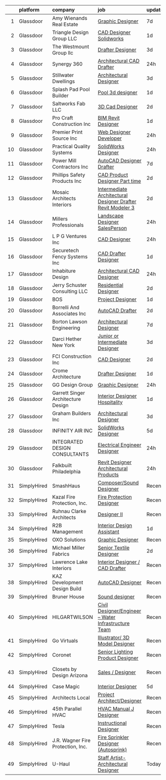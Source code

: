

|    | platform    | company                              | job                                                                                                                                                                                                                                                                                                                                                                                                                                                                                                                                                                                                                                                                                                                                                                                                                                                                                                                                                     | update_time   | location                |
|---:|:------------|:-------------------------------------|:--------------------------------------------------------------------------------------------------------------------------------------------------------------------------------------------------------------------------------------------------------------------------------------------------------------------------------------------------------------------------------------------------------------------------------------------------------------------------------------------------------------------------------------------------------------------------------------------------------------------------------------------------------------------------------------------------------------------------------------------------------------------------------------------------------------------------------------------------------------------------------------------------------------------------------------------------------|:--------------|:------------------------|
|  1 | Glassdoor   | Amy Wienands Real Estate             | [Graphic Designer](https://www.glassdoor.com/partner/jobListing.htm?pos=103&ao=1110586&s=58&guid=00000181044ee9b8ad3cb3bb5e69a2f5&src=GD_JOB_AD&t=SR&vt=w&ea=1&cs=1_7ae539df&cb=1653634690096&jobListingId=1007877313239&cpc=F230FC638D2E1F73&jrtk=3-0-1g424tqjtq6r7801-1g424tqkbpkjh800-4e173e8ee2f93ca5--6NYlbfkN0AY4guaBc_odNxnJHTncvfwFu86WvDwtbc_K-gSZc1x5Ih_q3JUlcq5IdCIADuBt2W0sRZFA7oNyZ6NLdavbK6g6U4nXK65H04dSSXSp5p2-6k3Qz2jVZO6KfCQh8_AzN9UucH5iexJ7PjsZVUgk4t0hLcpOSnUv72Fi3ziMv5k20AjA0JGu5MF7AOovkfqb-Mat8KK9IoT97APE1oKMeZ12gBysQ6iq0yZxculCqmtSYFVOMgCEoaeaKmAYN7ZmWp8FXKT8T3uxYC0bqZJ6S5Rux_Stj41fghfgxuchgtW7F29SMjLSpYDnJYf5DCF-NS17lAhSLQKIpRCwWyNKHW1GVznK0aXuna9ASrbREkBK5AdsFwHq-Hhw_BbTp69j-xwIXXzkqV05vHKRZEZnpPzCnbRCEhoy_WUsEq-YqNVoqyMwCaLWZXwSEIIvyeHCZkR-z_DiyiHJr2K6Tuxk2sAjRWbeujEJfI75RlgSWDoajD6LQ4mBstWfvlY7zl7ZzQ%3D)                                                                                               | 7d            | Waterloo, IA            |
|  2 | Glassdoor   | Triangle Design Group LLC            | [CAD Designer   Solidworks](https://www.glassdoor.com/partner/jobListing.htm?pos=124&ao=1110586&s=58&guid=00000181044ee9b8ad3cb3bb5e69a2f5&src=GD_JOB_AD&t=SR&vt=w&ea=1&cs=1_bdd0b65a&cb=1653634690101&jobListingId=1007892717811&cpc=400F6699ECADBFC6&jrtk=3-0-1g424tqjtq6r7801-1g424tqkbpkjh800-7c40693b98cfabbd--6NYlbfkN0DAwgduWqBP7ymGN-lTADpinz2i-23XbRAyg5ywqS-MDcNn1umJtVcPx_UKVp6kyu4aQzKuMkE0Wt08H8-s1hcpmraIIGzSFc1Rur9_F64DUaxvOtZfnv-LssR9RI_lxqGOZ9BVC5rGBoAePk7V42suH-Jh8lEwipQPtTPWgyQXV60kbTQRHcLUs86Zx7zaFjFOyXzaLM1LshGXdxFIHD9_vFPZQVugvuKbOZbpT3GBA_MPhth6PdiRwtVeUF7le2Mpp-reYwb2I4EOd2pcT2lfOv7fnyM8vy8PisWwUPrK6aY0QFy9i1iVXPnP_J2f7MlNV8eRBd9R27MHMOC0bBWJEhhjIiIfgXAvrRrwxz7Uiqx5nJsP1uV30DyTVMnm8NG3xc52Qj3_vlulYphvPnSUOaiaV0WRQrACZhgJtkFK3q1ra2Oa0AGeGspZABSJQdl3Cktdcpvp8CZh9AD_ABXVHbJOjnCRzRirXVXRFuhTDod3e3MNT0egovIFm8MP62Af6Jr_eu42lA%3D%3D)                                                                        | 1d            | Biddeford, ME           |
|  3 | Glassdoor   | The Westmount Group  llc             | [Drafter Designer](https://www.glassdoor.com/partner/jobListing.htm?pos=111&ao=1110586&s=58&guid=00000181044ee9b8ad3cb3bb5e69a2f5&src=GD_JOB_AD&t=SR&vt=w&ea=1&cs=1_e9f7418f&cb=1653634690099&jobListingId=1007886048995&cpc=693DC2A5C2508A76&jrtk=3-0-1g424tqjtq6r7801-1g424tqkbpkjh800-e618d0c393277281--6NYlbfkN0Bzkuy17zoNwKMVjyusHhR7JNYo3SmelKzW8jp1Pa4TkxStCUINJHKEawz49L3H9O14z9GIr34RTeDAAq_9P56EMoioPTPKIULXJ_4rP4IbfK5FXKiLxEGTzlcQAldJu5I_XXWRY3IezFlSVvkhbhiW1x0XDgVECpGdaEVWBxuHQ6h9f6wrMzlxOW7SNz-W60YcooZBPsp4F0sVpJMhe-HgqPvZ1m_Iml8decWXZJ7bo56Q-dugugUylkK4z8Mu8iagr6jhk4QLBamLSk6h6APikVseq0h5-7-VuoQevxuKAchSIGxfeHH7ZMkr4DSwFXCrnFh1s_iMx3RNx9Wy5pJXPL4A993vociRXnZ6EDDRwabthQnx0hkidvXkXQmB1wFnol7Kv5mlMTW0XmZ9jQIsZ_csHDYxwrfGCqunmssx3e0cjreZs7A9Qrqah1f9qi_Q8mD9zCN7tkZBE7UEbuWidiXguVzdEvIVoh1UjH7nNzcjeAZCJH6pd1bT9iMoWSxbRk7XFlZFMA%3D%3D)                                                                                 | 3d            | West Haven, CT          |
|  4 | Glassdoor   | Synergy 360                          | [Architectural CAD Drafter](https://www.glassdoor.com/partner/jobListing.htm?pos=128&ao=1110586&s=58&guid=00000181044ee9b8ad3cb3bb5e69a2f5&src=GD_JOB_AD&t=SR&vt=w&ea=1&cs=1_29ff82e8&cb=1653634690102&jobListingId=1007895222653&cpc=022796DF6CE1C9E6&jrtk=3-0-1g424tqjtq6r7801-1g424tqkbpkjh800-b7e028d21d86e714--6NYlbfkN0AY4guaBc_odNxnJHTncvfwFu86WvDwtbc_K-gSZc1x5Ih_q3JUlcq5GXHaj3DGIZ4bDnVT2nT5K25pM7t6wOW1mgmQe2OYl3wvvq5sQELxuXDlkPuh0v97B_4ZVOTzml2OaKaEoMil4icHr0LFw3rbyiZ9GJUQKU6bvXct459KoEA9CTO16azMaBDDjjXy547bVRcA0KKBrAhqH5QE6s72oZBPrP4DmClUxjtfnF7w-lKgjZD-d_kTe5NZu1vqMK3jUw_EhpR7OivE_3V9pa4VxZyPFOVqnqej0l0SlZSv8xOorZ5hjEfQMSnqVS8U3p-uTFv3e1pBL2aqDGirlw8TjfxLCna8lLycWcEkpYQyQ2uyjLMYPiYLJ0B_W67I3kMd6iW-C7Eb_DrwnThP7304Cn3V-v2yJ75N2E2hiymqAGOH-Os5nUNWnHzD5X7JD3jiK2KLJ9la8aJ_PfSHX3vRvnxtBY6JRNba5BsfcLUg7VFB7WOPjGCFR3Nfa4vWpOlk-_lRmU_lqg%3D%3D)                                                                        | 24h           | Remote                  |
|  5 | Glassdoor   | Stillwater Dwellings                 | [Architectural Designer](https://www.glassdoor.com/partner/jobListing.htm?pos=101&ao=1110586&s=58&guid=00000181044ee9b8ad3cb3bb5e69a2f5&src=GD_JOB_AD&t=SR&vt=w&ea=1&cs=1_78ba598e&cb=1653634690096&jobListingId=1007886567667&cpc=CDA0E8CE46237EA1&jrtk=3-0-1g424tqjtq6r7801-1g424tqkbpkjh800-fd2b91db999615c9--6NYlbfkN0CHpSnjIPxMtekS58WZl5Olhjo2iWL5RjE_Boe0ccr3Fp74b-beha0UnOuCiWn2zvHewtDobFej-vhtpNRJ4q6GMxN048VrEtqW32jAqbGUFZ9n96475svq0ktyc4Oz_NQVeEJEmOSC8rUwlGz6RuMo9XoesPs-7f5gahrOoTlpmRybfc5UKsWTO4ZCUwqVgDKfSqZc1XyzXxlNnBFViWnvi7dnOt3gMa-t47TFDlzp-lYAKvqZwwibfBAfF6VCltbqeb-gV1-gyMtxE-XyRSxnkKmrG0kvDvpPAWTyPC_qwyQoOrFfQvmefEZdol_iCledhcfW_qa9ENQdAvyefBgdgbmju5soxGMBYKC07NUtHqIHpOedZg8OZ2GVOa4FsMKnT4q2TlTkUlgTaxrw2qCMZo1mtfySVNDSjN7qH7Bh1g0ee-PHKfGJqKXDt3nsyY25n5l2fWL07EdQ83tuJdt-HTBQImHgOoL9Uw4tQhiLCw_jUg57pTAHSE7Yz-5RVUQ9h3urbloBiQ%3D%3D)                                                                           | 3d            | Seattle, WA             |
|  6 | Glassdoor   | Splash Pad Pool Builder              | [Pool 3d designer](https://www.glassdoor.com/partner/jobListing.htm?pos=115&ao=1110586&s=58&guid=00000181044ee9b8ad3cb3bb5e69a2f5&src=GD_JOB_AD&t=SR&vt=w&ea=1&cs=1_2309beb8&cb=1653634690099&jobListingId=1007892726350&cpc=8D2B7435C06A1689&jrtk=3-0-1g424tqjtq6r7801-1g424tqkbpkjh800-05fd4f105cb79417--6NYlbfkN0BtIHER_gWwIqVulwtCOCmFCxaayHkpYg7BVqMHPwbudH9rAbRPayDntWOF12eNWibzgBDVbHpktVyx7VLjPoykwQXuN8lMJHvkp23biRSEYpGLt5as_Lqa8SKZEZgvp8o9WOazP_1xZBCicZk2sWkMFjLX4861dfAy_Gjhv0UiMwwJ9e2Z2N835XG9Bnbcgm9FWU1RI8DlwONgmYGGIDKY3mjfjmBD5fo759XT1KPrBko3VXRHFGsoH1_lQbAc5-U4B1pRb6azXR0g8ktHTISpkwO4iQRWCflRCfR7URH30I9by9XCLD6cAMlUcoI4qSiJ3qNik5fsEm9LA15mVi4REDJISb49BB9DOy5Mku7ciTf_v4ADsCtpBlJwl1XLAwZbFlBuag78ZyfvTYb8R3ty-gD-9Vxrnruutqsf3HSGaYKwQfJSjPxsp_0wDmgy3vDj43xImptA1P8--bwbniTy7IqGpMyXKjJ6_93V5D5lUfxkBM-DWfJVPqfAeedZP1-TYV53CyXuVg%3D%3D)                                                                                 | 1d            | Royse City, TX          |
|  7 | Glassdoor   | Saltworks Fab LLC                    | [3D Cad Designer](https://www.glassdoor.com/partner/jobListing.htm?pos=110&ao=1110586&s=58&guid=00000181044ee9b8ad3cb3bb5e69a2f5&src=GD_JOB_AD&t=SR&vt=w&ea=1&cs=1_3c28d3d3&cb=1653634690098&jobListingId=1007889604492&cpc=947D5A0E7E918485&jrtk=3-0-1g424tqjtq6r7801-1g424tqkbpkjh800-d975660e9102c13d--6NYlbfkN0CtwOkgDuej6vPfWODMxjOIyNEohQmdYMppGq8y8dOpBpEoaLmNDntLWOdq30CnyoVhk0SLT40AGM1lC2caCPOo57l9QX0OvR6HU6GQTXjNvBwxohRSf0pZaYp7Ye7daQOvQw0S0pkGul9TIIpTHEvZllgwzs4zojQNwtEp2E3IAmWzKEtXxFCRxgr3hEdObIjc6SP3EXpJmMoEzSInVc4pHzV1JCbDi7cXYGjjeraknt8i5a-zJ7TnWz-sc968b1ntX15srxRxwoqHlpi_nOCrWoeSH_JaXSrDM7JY4sGl54SE_ZqWBHAUF8U53GzRqJzBfsB3vOQWhfUA9WrRD4h3KurEv0eIKE4ccByHhK7Ddl6O7NFjUuLLt3jGu6GpiEuK8nqj6-iIh0IhGjoiuB0UNpKDy3v_XwcKC-0hlyTRhNQTWPYJ8566A5Xk4yi7S5iN14Dv4RKcepQ7QW6HgBWhq9CiNAcY-ToNmoOn0aWgIFaicte1X_AYdZEhOy79Nea4PTfQE3vO4A%3D%3D)                                                                                  | 2d            | Myakka City, FL         |
|  8 | Glassdoor   | Pro Craft Construction  Inc          | [BIM  Revit Designer](https://www.glassdoor.com/partner/jobListing.htm?pos=104&ao=1110586&s=58&guid=00000181044ee9b8ad3cb3bb5e69a2f5&src=GD_JOB_AD&t=SR&vt=w&ea=1&cs=1_f2f7ed91&cb=1653634690097&jobListingId=1007892532056&cpc=AC1A4CE833959D96&jrtk=3-0-1g424tqjtq6r7801-1g424tqkbpkjh800-ba403d4eb23e0a14--6NYlbfkN0BuH-qGKQ6sW45td2cUvyg-nGqyNPv0Bwv4P0iQMr4rcvL1Hkx4ZrBlpBK2IU4IijCEMtD86SReIXBQSUR1Pdl5pqIBHd-zH1Tlu6HylRxMQFXyES8ZeFdfBJhPRM2Adf_qCnQc1-DlPq11DllgWMFZW4LdJsLQoJ7EcaymVNiiOWRSQlF8c6lFpoP8a9p5fo7bMnttmSsSwLpbivWoxNGUy2FwH7jJIERifL5koJOx-I_QAW2JuC_BA6vIgSZuf4TZvfCyc2SGqAfYS1dQMo5cnmZUo3kUcvOtBLpzLUA_83nMmmfqd_1HjNk1J3a8uihlP3dGzInDykl-T-9H7AtPA3owvNBghBxIb2NkE6YOBujFYIGwA6i-J2KphWevHxleW63JqMy6Z96N8f_OgXFY7dmqCL2KglUndS-KkOhm5qo8s1PL7wYQ2cXezBAD_r4q8Bla9P7i9-REyZ2O-VCOYbxgczQliY3Cpv2xeeVHklQasKfjFlzEtCNUr3n71uG3PgEZDpbohvh9VKl2GXgk)                                                                          | 1d            | Redlands, CA            |
|  9 | Glassdoor   | Premier Print Source  Inc            | [Web Designer Developer](https://www.glassdoor.com/partner/jobListing.htm?pos=122&ao=1110586&s=58&guid=00000181044ee9b8ad3cb3bb5e69a2f5&src=GD_JOB_AD&t=SR&vt=w&ea=1&cs=1_f056d922&cb=1653634690101&jobListingId=1007895415403&cpc=80B915E8E3483F7A&jrtk=3-0-1g424tqjtq6r7801-1g424tqkbpkjh800-3dc078c8e30d1a83--6NYlbfkN0DLxniXb9xd09bch3T7EymxCrgj1jiT2kSu__xrmi42oGxzzzo97FWMuz5H_UM-cXmzqa7wjzf8VoUiGyVnzssMnWZt8FcDOHILr7ug3XV4mgzy7rChbodvAPHAbtc8rcQYulHO-nuFQcCe4LKMjHKvpC-jfGz29N8gJX7Rh9PK7UOqqlSuRWHglqT8KpBPF--vRbq_LzIUa-LXykLAQLg3LL0EwOTgg7mL1L8dz_zVbzFAX9-w89JyW_DNH3bwPQ_0QmmFj3W01XlkuZsVcGG8V-yODdTfnk62iqVO6nqfPwF-wfhOt8T-xjzd8XC8hdwF77DFQzi82mxROBHTOMgNGvUqt51X31roZCcK6JlPof9Ep5Ke5qT6cNXwC4_Qm4dXmeEWkKjwYAjA3nC2kuY4snyWFcwKId2YMNSlQLv-fFw7fAkdFzM5i-oJgJoplJRSfTyGR-8NF54B6eLENNQW_0mY4hUFFiJOr-M5fg0CnmmaBWWD3pP73OVwg8UgRgfFD8hOaUdFpg%3D%3D)                                                                           | 24h           | Garden Grove, CA        |
| 10 | Glassdoor   | Practical Quality Systems            | [SolidWorks Designer](https://www.glassdoor.com/partner/jobListing.htm?pos=106&ao=1110586&s=58&guid=00000181044ee9b8ad3cb3bb5e69a2f5&src=GD_JOB_AD&t=SR&vt=w&ea=1&cs=1_c3d59159&cb=1653634690097&jobListingId=1007896462764&cpc=42EA717FDBC2EED7&jrtk=3-0-1g424tqjtq6r7801-1g424tqkbpkjh800-17547a615dd4d5b4--6NYlbfkN0AuAjYKnBHsdkcMxrD7ZJITXxV72vImVt5xOyKRJQecNAe9lQrsZPplY6QH2zaEwqueRppeY4VXVzsTVs7OW1SHlivvOPMh9vllSU2MtZybHJrRpzzXDTafVqfap-zIYyg6JXepqXloNGxOfzKO_MszQ3cx1zc-7EcgQ4ZzrdlZvmiTVROut33A8cedNvBY_8eUZPTlnsF0fw2tL6d7y54bCZRD2x8lMreq6k8WFx_6BAnKHDLbumjDpekpr5WYcreMA62Hi4WrXu8gxBdhlT8Cq0Bn9QOGo24FA1GPibyNf-CrARiaX2Mm_dWlZpFeGY2dHUAlPj5ve00iLz-XmJj96zh5VMbiDNAa_FgGF8SFbn68v96nw1zqdFfrEYiyNZIUcEga-T8ZczltBvg5QDbbPPwfPkmUBAnXp2vSVSO87xfifJe-ETBVnWUM1XrMj1ZQKyLasUmT1xPyMgRUHzTUPwD1ydejrtZaqeV2JkHa5Y5BeayMBaEHSJUaV59yYzYVS-D6RzAq-Q%3D%3D)                                                                              | 24h           | Santa Paula, CA         |
| 11 | Glassdoor   | Power Mill Contractors  Inc          | [AutoCAD Designer Drafter](https://www.glassdoor.com/partner/jobListing.htm?pos=118&ao=1110586&s=58&guid=00000181044ee9b8ad3cb3bb5e69a2f5&src=GD_JOB_AD&t=SR&vt=w&ea=1&cs=1_b9a1bbb6&cb=1653634690100&jobListingId=1007876888122&cpc=85A3CA4014E96818&jrtk=3-0-1g424tqjtq6r7801-1g424tqkbpkjh800-2b8e295a57f1535d--6NYlbfkN0DsBOlmEAMqZtav1V1WKZO3RUElpafjggtWvxyDQ3xFSrTDzNu17f0DZ7Vvf32j0LE83y30Qv_qZf-BP5IO9TZlIXvqoZ-MLIIhWXEsdS10OkSlBVPAuqXX6JYuUhAtsbU4Cw_P0KoNV2z0J8wMZCtqAHvmQzCfZ_2R05IkT9wGS8k24evqKf2rbeUymnYnwNQllj1YEhhtlPzUL6uhniJNWN-co3pQLCHIx3kvmLwIUd927Tc4NkhWSdShMzcTFvliRQHagA_peX7P8EWtWdSLob0Hq1c65NIS7WhrVN4x1u8cgRc5VowgM7Vw5TR0awB4bXCkmTv8Uhx0hfaA1IPY7AlvhPzUYBqIOxMiqiaQ-Oj6rD04-DPJcfHsNhTADRqpOepHQU4kTCl5nHQk53zDCRXETrrgrc1U0EbGC5R54-lJxHLUgbxmiE2lO6KK5OgHvFN1CBWOJ_7i4YeleZCwz7MMgHvEFk1fMAg1uDWqT5HZjjkSAwXbFC3x4qLoSzhpJbScFzVwkg%3D%3D)                                                                         | 7d            | Oklahoma City, OK       |
| 12 | Glassdoor   | Phillips Safety Products Inc         | [CAD Product Designer Part time](https://www.glassdoor.com/partner/jobListing.htm?pos=130&ao=1110586&s=58&guid=00000181044ee9b8ad3cb3bb5e69a2f5&src=GD_JOB_AD&t=SR&vt=w&ea=1&cs=1_c4f8ee2c&cb=1653634690102&jobListingId=1007889123854&cpc=23A796B44307ADD7&jrtk=3-0-1g424tqjtq6r7801-1g424tqkbpkjh800-d0567d98ba923f25--6NYlbfkN0Bjc7AtWu--O6_lRugQEn3VQpkviI_V4ElX7uSkfsi8NVk2e5pZjJHSKRh2L16bYZiB_NccyddhfnrnKER0oixDlTVrqt5SlN-Bf0fF4IX0N3NcOLwTrn2OgiyXYd8UHqbNKBEKOrmDgO9ihAnqdkbFIE7Gwy0vDXPJ2GKFO8ppEioLiuisSi9FCcw4nXAJfEMzV7nt3ubtaqX8NufDqL8xt3QzIaEl3zPsEjwmxfHhSR_2vFHvWmh8iKvZn95Kn1oRtdp1C5ojJxrY3Nn4uleJ26RhzQtTBG6VudSAXgrodp7Q12gMso4m1EfD2GQDT65T0BU4WroPw6EOQix2a0V73QUW69g419BQSVjiXPLDBtBL1PehuXtdGSKR8LBhRty7lCMBwcji0KFF13T0YZifYO15_8PpAnb-gRNleMqGTPf8n-HzkKaycvOioG5vk45aPRNEOQQAqRZXjSkQ9foA6IJT3KAEZ0llhCdgYF8mKBJIW92Ql-kL34W3tlB_0Gq9QDauC838MFfqUdP8gzWu)                                                               | 2d            | Middlesex, NJ           |
| 13 | Glassdoor   | Mosaic Architects   Interiors        | [Intermediate Architectural Designer Drafter Revit Modeler 3 ](https://www.glassdoor.com/partner/jobListing.htm?pos=123&ao=1110586&s=58&guid=00000181044ee9b8ad3cb3bb5e69a2f5&src=GD_JOB_AD&t=SR&vt=w&ea=1&cs=1_53a1946f&cb=1653634690101&jobListingId=1007889487902&cpc=9D6F0C30B1838A04&jrtk=3-0-1g424tqjtq6r7801-1g424tqkbpkjh800-5b177ff4cdba9bfd--6NYlbfkN0D788tVLZnHYB2JKTLmCXo4PydfvtZKcdbYx6lxKaz3IiY-rr1Ov_xcSdu6qYYMP-KBv5y-d_3OrgDBB_wig3COK4win3M8UB1XXMWoKbTqk8x8ztkcwKzAN3SZcipOR8ANMtKcGSEd6nIQh-RPt9HwhonP7Itvz-MHan5cGyfj8Jhv2TI4E2hWn9DJ19ByNv9-OfKqydF_5Bb0ByRfOW518RryH-FR93LwmCnvTOjqwzi-WWYNMO1humw3FiKG7krRVoAoRdLHbW6tPXSwb-z2eDYKNv5gBdfCMByYBlTDA5Dq0NVZIfpmh8q-4JQjV07ED0t-17sAIdUMFlfvM88b7TzVUENSWbzEOVlSACyF6ezTa5EoOUfsMLq_btdvrdYRd1Pnsk2UwayOYirOupRli4pgcjiwuhGzaDp67m5SF9KBMZ6geFxr_6iUtHrNLcj0aBKaB3pAgXxy0C0EgWBliaYN1_jLzmlztYLp9f30XmY756d2s5uAHGm-3U5PcBIklh4NPCyIYm_-_O5Az2OZ-axzG9LuyH0Y6RfHYrV2O8UEZNCiZBFv) | 2d            | San Francisco, CA       |
| 14 | Glassdoor   | Millers Professionals                | [Landscape Designer SalesPerson](https://www.glassdoor.com/partner/jobListing.htm?pos=114&ao=1110586&s=58&guid=00000181044ee9b8ad3cb3bb5e69a2f5&src=GD_JOB_AD&t=SR&vt=w&ea=1&cs=1_ebaa3d98&cb=1653634690099&jobListingId=1007895042882&cpc=1AED1FE72E4AA382&jrtk=3-0-1g424tqjtq6r7801-1g424tqkbpkjh800-b654f37b2958e6e5--6NYlbfkN0Cp_WSJKd_Pz82imZmURPbhd3kYBsiZi4lpMLOH6vOlLErgHEpgfNVHgGnLrwzJIScsAhzcRJ9mLn0uvqOFypUZF2QOxdK0OzlqdMDs6wvzvlplTSHmRYEF_SNVpl8gXh8jQviZ8p4www03RW6lvpcz7xrl2UvMI9DsPxNhZKUqPGIvP6lqas8e_A3ckJE2Lq8AOS8SXcnEVeeyGgMTWz7z13Vmf3qjbTacgO79KzoLPD7MsAWIjSkA85SI_5UDkylbfMgChFqGaZ7FhDNdSUda5pP-XLUAX0-bitTvQSqk_8ZST7TdW8s2D6rlNsfIuMKWKvVW2FL7PRvvUhvBam9n7lBo6Nu3y_C6zY_xBjLJBvRsOgHXxSxtYt-KkJ8Ya9HQZmLt28Pt7imchuL1DZrVJxWWQEpj2upnjbPlsUg9RmnQu2CA5yuewfe-WEEKfiUgBaCahYqJeToOcjojBCgAMwEf1E5mWtmyXykxNYw1bDRntE7fkianeTntCvgLHZHQ-YhorP7izQ%3D%3D)                                                                   | 24h           | Vineyard Haven, MA      |
| 15 | Glassdoor   | L P G  Ventures  Inc                 | [CAD Designer](https://www.glassdoor.com/partner/jobListing.htm?pos=116&ao=1110586&s=58&guid=00000181044ee9b8ad3cb3bb5e69a2f5&src=GD_JOB_AD&t=SR&vt=w&ea=1&cs=1_ae9be130&cb=1653634690100&jobListingId=1007895563142&cpc=2083F359452D1586&jrtk=3-0-1g424tqjtq6r7801-1g424tqkbpkjh800-7027de4bde1cd285--6NYlbfkN0CYaiiz7YGrZ1VSBWwMU5AWdbhN1qZDc7Z-bE2CwjrVGhhlkkZszw2a0kk49O5y9SAA62-WLnDE88MMycVtAG3YqCM-MuAnNT2nJrkTWZnFzT5LqETbHv-Ogc3Ajm7S7iRf98Mfzx9vsdJwyOUfVW5MmxxcG3EsjVPGVt63BwzW-43mdU8cw4Bxl9o4-EjDQDBy9R__ThSR4tBEj42mZ-zij-mvIRUyiw2DOrqOncld10FFARUNjtYSUpM-vq9UpuuJRnXixXLAPn_L2V3ecUJZEuAQNwOgGzD0Vp3EQgwYQJMZrqwmk6LFOlox_ZCH0eqQQT7O7PTy9zl11FP7ZQwyKf0XoMZMqTSobg3UjHTAg55YIhIG688FyP8iZ0gYPYWTpWnUH49AtzMReCG9GwnUCZgedKIdnrGDqSuZ7clcrhB-L7fxnrAAQJnD-2TYq0nSjyN4jt1_kgrCvJc7e6M7CV-WIh-xqHhzZgRPeSBcRceVgl5IEQNqMRKbZAyKrDM%3D)                                                                                                   | 24h           | Kearney, MO             |
| 16 | Glassdoor   | Securetech Fency Systems  Inc        | [CAD Drafter Designer](https://www.glassdoor.com/partner/jobListing.htm?pos=108&ao=1110586&s=58&guid=00000181044ee9b8ad3cb3bb5e69a2f5&src=GD_JOB_AD&t=SR&vt=w&ea=1&cs=1_71b9e166&cb=1653634690098&jobListingId=1007892623506&cpc=1FD5AF06645D1187&jrtk=3-0-1g424tqjtq6r7801-1g424tqkbpkjh800-453fc34667082646--6NYlbfkN0BTT1lo8Jwdy_hu5PBsWOg-OgEs4ry3bvHurgSPaoaOHH3pobde4dZpJCoQsWg_jqap5ur2ij7p494_85ToxpJOvIWWbTrF8DnaezzCG_B3tZtqCnD0JL_OVRZIAUtNIvRIQrrxEaya7RK5t_A4EbJVYz1ZB--S6DhhwnskXG8Fv__fATq8A2OTIhZZ9pvqnLqtEwgFs_KqUa4hs7g0ecz_GYX8ObvkoZ41ezysxzAMpASG8-y-1gSKL3iYMEIIb6i_qc4VxaZ5F1XL9XgcFke_nrJe6jfCqRJXD6QOgyxf6zRBN4Cfca7EFAjqRuTxqeKDUOsYbV7h3d_EJn7n_LD2OqoA5nAp3X23qk8Ea3BIxuOJ0xYYmZSs-ocIdgJZ3X5VR2_LogVgLi7BFf2-ouNmWw8b9yiWFFt9cUOa1Swx-9suOu6e9Lb1R4Kbv-CPqzmUtxEFN-BpfWrmIjBLOaZObxn-XibBfGOmuDd3Xq3ROH1SabIzrlQGWEKo07GggYk%3D)                                                                                           | 1d            | San Jose, CA            |
| 17 | Glassdoor   | Inhabiture Design                    | [Architectural CAD Designer](https://www.glassdoor.com/partner/jobListing.htm?pos=126&ao=1110586&s=58&guid=00000181044ee9b8ad3cb3bb5e69a2f5&src=GD_JOB_AD&t=SR&vt=w&ea=1&cs=1_28bd4dbe&cb=1653634690102&jobListingId=1007895101358&cpc=3DB2029097D57E23&jrtk=3-0-1g424tqjtq6r7801-1g424tqkbpkjh800-f4558af476db97cb--6NYlbfkN0DfhRLDY5E7BVY3xhBTAobuSaZ3WR2SqAJ-w4NHeQGDZ_AVI7MoW9SUt3RGRp7GH5I712E5Tl44Gjlt1e5yUeeJKL0bP1WE28hxh-XmiYMeg1ChZ0Y_GCi-6rbr5uqBRSKKDQfEY0AdwhrEba7GvOk7PlvMphBcyEOMIdqwY1xpZkiS9W2Le-l2H415e4pi4uobEwqKFU9FbHcozD1yIO8QpGh9PAPAHiveylYQGGMi1oPTRBDBGaUOXOt_A7PsKnOJ1G-hhny-doWTcF6r-OYy10jUPPPLWuZren6ATfWIsoQ3T0hQ-HPvuZrmsE_OV0r8kBfJszFVimCH3pYxlSnArywJcQCnz_QqeMZEqcjrrQfGYZSchrcAQBSuXBUnKlswiy5kcyGlrtRnxZVg8DiN0SuC7_6covM2d2zA0rh8427tKY5A9Hh63A0F9W5Dr9kXppcj8DKrF4MrZdPLHoo92BAZWE317883WUMtw-xrjC0DJcKhNBAaoavNnqOVzw91tt_0ajGMDw%3D%3D)                                                                       | 24h           | Mountain View, CA       |
| 18 | Glassdoor   | Jerry Schuster Consulting  LLC       | [Residential Designer](https://www.glassdoor.com/partner/jobListing.htm?pos=105&ao=1110586&s=58&guid=00000181044ee9b8ad3cb3bb5e69a2f5&src=GD_JOB_AD&t=SR&vt=w&ea=1&cs=1_ee11f663&cb=1653634690097&jobListingId=1007890881403&cpc=8414CF9EDE88F0DA&jrtk=3-0-1g424tqjtq6r7801-1g424tqkbpkjh800-c1492b5ab968080b--6NYlbfkN0CNayYzF1mBaI40OgT78t3Q2d9IxlwDzhsYR4HK7epYUZCohPvzHvjfyZcAof7sBPHNQmmYhUeSRGJowFPbRHq1apkIkVFNLi8tHYM-WAPqNIZ0TSOIrYQt0-CMmGByuMGVSkuDh_fQAaDJulFnWnnCiKn_Ots2eXqztQ6fIpuBTcXBBxZPlxatd32LslwQhh5FGALep4erzUkK_ruwTmrjX0DhaLjpHz_HvFURg-kHLt5R3GPlITmQWtbEJu0x790ZF3cpyeNK0fPeVWrqCsbDqJOc4MSHZ-D28tbgn8OBNqlYnhvTxXuSjtdJwnm0pJKTvseCW-tv9kl1Yihn_qQT2NplyiA8wfuoRlQdBJOaxYYFz04pLFN4gcPoagLV0CWHJQsL8cFES9pdkkYymJOn1FTXK7T9Qc3SUv3JBeHiIqgOCqbAihxIac7EWIMy4WsbD90Durk6SoDRhwWwD9XSJfBrfwAwULEmUl3iA1RdOgX9cgM2FFmXaMY4w2Sv6Pb0v50nZqHFbQ%3D%3D)                                                                             | 2d            | Durham, NC              |
| 19 | Glassdoor   | BOS                                  | [Project Designer](https://www.glassdoor.com/partner/jobListing.htm?pos=125&ao=1110586&s=58&guid=00000181044ee9b8ad3cb3bb5e69a2f5&src=GD_JOB_AD&t=SR&vt=w&ea=1&cs=1_0173cc12&cb=1653634690101&jobListingId=1007892936523&cpc=275B60D2C545FCD5&jrtk=3-0-1g424tqjtq6r7801-1g424tqkbpkjh800-08bca3f431e0cb99--6NYlbfkN0ATuzukLZvOA7Cxi5gGVTPK8s05ijijAIGQnHXs5Od0X2blyjSMM-m2q0V9LWlf4LlE4DTEs9AYIhK0ngQCdf3nN8iG9Se3r2KQpp0zFiYBP8Sktcbv5wZ1sg67TVdZb9RMT1uuBjDYfueb7K-GI3-qFuwRaYS59jy2Ijw9-TAOmLXCJ_Yvjt1iin9CoN46iXrUm1qXVbsj4njM0cccqDhSSXgDURs86H-KH-_I9RMjJmMAZwGRHV-cLgq_qx9xI0tpcAul_PX5USc7VceYEtgpd_4j1ElJu5m4pTyJkiiW9-tZBnq0Df5oC3XkYG6HenzSdIRKrlpIl0K52dpKVrfhPzXjfUpM23b3xCLpkPk4vCIKplgIL4DlEAQoh5iSAS_oBWMUVPcRnCSmb9kY6j79EB29s1wkPY-p0NQPUf5P2bFhAtVsdaJYGAYtTYvWY6aQ_a_6_vAazUTIbqvbLYCztYoKPSP1LyZT_y0vDN337E4IGKsxvLuDGc73uZFUA5I%3D)                                                                                               | 1d            | Remote                  |
| 20 | Glassdoor   | Borrelli And Associates  Inc         | [AutoCAD Drafter](https://www.glassdoor.com/partner/jobListing.htm?pos=120&ao=1110586&s=58&guid=00000181044ee9b8ad3cb3bb5e69a2f5&src=GD_JOB_AD&t=SR&vt=w&ea=1&cs=1_8512ddee&cb=1653634690101&jobListingId=1007889237559&cpc=11F487F766CE02D2&jrtk=3-0-1g424tqjtq6r7801-1g424tqkbpkjh800-0c2386f1b0c7f5f9--6NYlbfkN0AtlW_omU2Xx3W-19HQ_drmTKCWebiHnmA5lS5PDL5G8Tkeyy4LNvVzUrk7nOQeW8819CSou_ABQkGxiU625fvultB1JcMLDf3i20CofB4iWUQXeBAvUVUj606rY2K99gzIgB8qSbIVhBhk8ubc0jLFBMkvKyx9O8mwV0PkyBleUV9owurFahOQtLRoreZLM5cRnh-W2S4T3FLp3nkgpk7orkfFQBeBCGSByRh_hkHfRx5Eq1y9FOsWw6LZlskz3PNfAT1gfsncym92k3TgHIShZ7niSOwiKS7BQppl3xFrN2CJjllN2ItS-b_QII7ELWTdDOJjwyjMd2XvWxMhEyIvFMfDIezoGzM3Um5S2WIQD9Dz9PKyF3lA1frZyPU2MNwosX_1AFu0JsromRdEYaYmwonlMZB4ap_GFFU7LcZhYzJ_Qi-swsC3ivN8440kZXJmBY6YsamVv3GgETSD6RBBk56Eygx7eeL-zNsQDuLSdpxfmrbMQOYluKy6OT2Jf95751X2SmoRNg%3D%3D)                                                                                  | 2d            | Fresno, CA              |
| 21 | Glassdoor   | Borton Lawson Engineering            | [Architectural Designer](https://www.glassdoor.com/partner/jobListing.htm?pos=113&ao=1110586&s=58&guid=00000181044ee9b8ad3cb3bb5e69a2f5&src=GD_JOB_AD&t=SR&vt=w&ea=1&cs=1_f29b5034&cb=1653634690099&jobListingId=1007876668769&cpc=BC5A6728553E0000&jrtk=3-0-1g424tqjtq6r7801-1g424tqkbpkjh800-7e0229c20cd6c3f8--6NYlbfkN0DLWr0FuvwmpNY589ecXM0wpB-l41nBtAe9mv-PvJGiqY_DEcyQVgIvcaW5Ah8qTtK0GT3go3MQ5f8T3V6V_G44288sUeDPu_v5nDV3zqwZhJnBKO7yIGOkpBBZ6yDx1mJtKG_yWLeWuqB8wrIzOe9icfmbFFy4RJZsLJ03SvrfsQbFP-yXSPJXPPB0sRwXnB3EDvoXgtWH7qSh2beISyJCSBtNPizjKz4lZh-r_Zn508ILPc-rEQ0GI0cX_-a66jbSoQ3AVpYZTQyBe5cQPvD__j0o5ZYBWXt1C4oFi7Q9-UWGHkAWoU6M87dhWtfDCxtm3KCvJwzeqxGU8LR5FmLVJQ-icET57vpUQFKp1Udym51L1-FGK4i3uhvju2aL7_vaMLUwk1HdzB0Fc3-fzM2WZMRgT52HAEhi6k8tP9pX0b8_GzzXmSejOTLWZ3B46HBIEzBEo5pucpU-1rKo5iwMcjMyHuf37zHrP5axZkhOyN_T9e4ZSBmD6UtBQGEUcqjj5CBaXg6Avw%3D%3D)                                                                           | 7d            | Wilkes-Barre, PA        |
| 22 | Glassdoor   | Darci Hether New York                | [Junior or Intermediate Designer](https://www.glassdoor.com/partner/jobListing.htm?pos=127&ao=1110586&s=58&guid=00000181044ee9b8ad3cb3bb5e69a2f5&src=GD_JOB_AD&t=SR&vt=w&ea=1&cs=1_1a39de38&cb=1653634690102&jobListingId=1007886383094&cpc=0C1A14C72F2C651E&jrtk=3-0-1g424tqjtq6r7801-1g424tqkbpkjh800-10ead2697a5f3661--6NYlbfkN0BdDHiSlq2TKVYTvK036ioTcRDjelCKzvFOpLFiF--0iclsk7W_aEApZFaSBmZOAgWumc_sQZhl5rfPTr5-_fqEgrGVMxlwCsL-Q12FZtmCHD4IAXDo5upwAla-ss0CJA5gIkwF0NKnSlpC0H1O2xqrw5CMIWW84aYQ65kgyuwVQp5V_rJslMZadn3zZA8kTydyf7FeKiB-CY-E0zhksucQ4wX77SiKTQzQpc9-IyOC6FZr2UuHHzreh6f4TKrdsZRvLdBrvD5bzs-KBmB30MAxlCgDTZxHTQQnnseym6KZ-l0fgRbwA6bm1WbU9Y2js4-qR2QA8vJ6XmdYbMTLBneJdGwE0iBQ58ul5ypdxOyqAZDlNqRN4XKF19mnHeWUxJtWULsACFxrT6sM3KnNTxG0vGwoIUHyKM7kVSN0qeUjSnhR7yNZj3WXEPodf61UTt5J12zVlMUkTDaF0pqXUVrxUPf0FZPGaxV0GIkG619EcYudLPhG8mZ5mknk-0nVLoIFNEr1JkYPqw%3D%3D)                                                                  | 3d            | New York, NY            |
| 23 | Glassdoor   | FCI Construction Inc                 | [CAD Designer](https://www.glassdoor.com/partner/jobListing.htm?pos=109&ao=1110586&s=58&guid=00000181044ee9b8ad3cb3bb5e69a2f5&src=GD_JOB_AD&t=SR&vt=w&ea=1&cs=1_7de99911&cb=1653634690098&jobListingId=1007889853695&cpc=C1D13FDE3EA2B7B5&jrtk=3-0-1g424tqjtq6r7801-1g424tqkbpkjh800-2fbb1d4c980a67bb--6NYlbfkN0AY4guaBc_odNxnJHTncvfwFu86WvDwtbc_K-gSZc1x5Ih_q3JUlcq5g05fCPtRZ1GCWUTqBvPG1NIHIDxKme2h6K77ZI-2AbqBaYjHGd6wEXxamMNnYMX7SBzgFqXD_yxZ-eVVF7zIOXY-KYEanM_PO4ezaW39SEXvs2VsDx_NiumIuh2XWyWHePCct3syHy9lsyKr8m83SS48BxQ3GMVWY7GnlnK1reTujT-mhzIRFtgx0-KM-3dq1jsG0JzHAWMXUAjt71OshlwOW7hO1Hmwpqk4RLjguTrkPlQnbZ5n2KJ-vyfAMak1I3aNOtpR8v-Oy0RHWpVAUAnSwaKyYL4Q9N7Mp9LkQQ-ACijoHZ3gy0dqCiWN4RMNSWvYnwsrvTvnSEpvMDTXMK4O48xvB9sjF-vav2AO2_ayHUTLmL7A_cL5lrA7rNgWHptxb5MrA45PYsHNfv_cioGDJtbcFMuosKAIQdODsiCHOPwMqcpconpqEbB2skE4zbcnwdS5JTY2NR_50hGH6w%3D%3D)                                                                                     | 2d            | Mountain View, CA       |
| 24 | Glassdoor   | Crome Architecture                   | [Drafter Designer](https://www.glassdoor.com/partner/jobListing.htm?pos=107&ao=1110586&s=58&guid=00000181044ee9b8ad3cb3bb5e69a2f5&src=GD_JOB_AD&t=SR&vt=w&ea=1&cs=1_372ebcc9&cb=1653634690097&jobListingId=1007892661199&cpc=251DE92F8575B4A7&jrtk=3-0-1g424tqjtq6r7801-1g424tqkbpkjh800-165ebe17bda78b5c--6NYlbfkN0Bi-g4OEguhQEx4pjzkmulzkFDPdVMQm6g82nLRMcVRUHK_7i5h4gxFosknbninQnlLq3-1nODZhUONLrUrOoTWxM4O9mgB9eilHRTK48FPEvq5EFZ6bdy0ONg9VE9UWC9QV9XXrAFnhcZqVPyOSicCq1_52a7u0bsUu0D2k0LJT-ThAGV28YjkcS3OtphA-ZolvgtRQbVZvhuAhfJkg3N7U9Zd6j0z1IaeKtQ3LByfU7uL8TQ8TLT1MX5wYeGlRoAvCXK_ftz8eVdzg8yeUABxkCxqyZsUHc23080Xtd59SzRymTi33dOVGADLOtDOb8vx7Et1DasG-k5Ys_nuAbgDUReYR2o-YfHFzhJlQIDuCAV3U8X4GoN3clKXfcnrO4mVUajr-tq1YGEslpQJ-9KjZvR66ObiwvfBMQY-IvuFfD2cGUiCIukhIdWPEzmFAwtwoMVoCtFUD6kgp7QKcFagLy24MrqrHFfFLc6bZk0Mlm0wcCwxryDS)                                                                                                             | 1d            | San Rafael, CA          |
| 25 | Glassdoor   | GG Design Group                      | [Graphic Designer](https://www.glassdoor.com/partner/jobListing.htm?pos=117&ao=1110586&s=58&guid=00000181044ee9b8ad3cb3bb5e69a2f5&src=GD_JOB_AD&t=SR&vt=w&ea=1&cs=1_efde0643&cb=1653634690100&jobListingId=1007896203150&cpc=281FE6ECBEE2538F&jrtk=3-0-1g424tqjtq6r7801-1g424tqkbpkjh800-ade0507c299b9539--6NYlbfkN0CHpSnjIPxMtekS58WZl5Olhjo2iWL5RjE_Boe0ccr3Fp74b-beha0U-d0g1JAkI_Rk8jN4Hf78iY50CYBsuRUWnybz0PBI29Es9_3V8M5TX4n-nOhyGgK2ejgwwtTMN1MBFe6UGnkHjGeCSvdpELp4dBNw-z08wTc3cijMPBnMkmKhN6OW1gCdF2WXRdQrFm_AGB0YzNxldRxmzwZtN_qO9gs9Eo41m_TemrnS0CvcZDtYpT6cCup0wJMNyFqoZqYX7Z7Q83ONScbBiLGOHb4VcioWkHBr0Q7iOOH5y00Wc10NFXyqjPiie44vIj4i_EMLAedxSrrJYlRTnaYIa4Xw3jetVKg5lk5I39-kh_q5wJBpVdcejPd5K9kgCXTcI-BPhWYLJPFJTtdpwV8Uyqj-D5Dq8IYevdE3vpIWMJeHUvh1Fy6Hv5ag4swfEFXgPpnc1-d_HA-aRYpzZMZKTbP2ToISA0d-IJvKEjbeVXYak6Tj1JxsDnYpK9mHS7hRGSNZ4Ke0IyaGUg%3D%3D)                                                                                 | 24h           | Remote                  |
| 26 | Glassdoor   | Garrett Singer Architecture   Design | [Interior Designer  Hospitality](https://www.glassdoor.com/partner/jobListing.htm?pos=129&ao=1110586&s=58&guid=00000181044ee9b8ad3cb3bb5e69a2f5&src=GD_JOB_AD&t=SR&vt=w&ea=1&cs=1_26b7229b&cb=1653634690102&jobListingId=1007892337125&cpc=8C58C94241DEAF58&jrtk=3-0-1g424tqjtq6r7801-1g424tqkbpkjh800-620f5e76097257a4--6NYlbfkN0DeXU0vMxLyKhfauY-dgUBa_3v1DHLtGGo4EP_Dl8CiYzffAn_QWlf9JV4dCVEgJubPKU3-7OgM46mn82IX3F7yYkjYCxw6q3Bhgrpq3sZkb4CI2RoMfkWQVvbwrRJBPLFyJsZeoQDC8K_87w1mJxTD8oorF9lL3WsPUHyg7JlJzsssbxqp3sErKYM2iP8miDmVeni8CMnHQ973i7DKsANnfBLEs919i-wFUfRiFxpwRfoDjsHOZn2dU-SMvWs1GrVgUOx_PL8BD7JiPBbDsodVHp7m8C3uK019NdB6VKgt9NkxmFWPVvpdpd5yZ7y8KfmRK2xPBXUsN78rVdxMHvLEMmNdDnAKh_1k7ZE20ag3bj_Z7xet_xpaKnIEw68sraLEJNK1LqVRjxJe7AaojCx5TnOqOkR8lW6eBbcIKoYq5A3ExILE2wvQh-hflkn9UFT_uySwYAKHGTSIOFTowmpc_xsuizxK_v_UOfjVOJqo5zX_Qj4XdUafi1lyWjt3O5Bn_iO4YIA_Nw%3D%3D)                                                                   | 1d            | New York, NY            |
| 27 | Glassdoor   | Graham Builders Inc                  | [Architectural Designer](https://www.glassdoor.com/partner/jobListing.htm?pos=102&ao=1110586&s=58&guid=00000181044ee9b8ad3cb3bb5e69a2f5&src=GD_JOB_AD&t=SR&vt=w&ea=1&cs=1_835e4cc4&cb=1653634690096&jobListingId=1007886251278&cpc=89D89127A393A397&jrtk=3-0-1g424tqjtq6r7801-1g424tqkbpkjh800-5d843248feefc65b--6NYlbfkN0DukAwDndutArnS8OT3znlJ-TW2KpK_7rZjO0LfXc6UVM8FZ84Qkzchedi4xoUwNwYqB4QSz1Ce0CXUEVD1TgFhMB1yP6ZDwYIZQEehKfOs-erUq91rgXLA87IAqnWuu4zJaNq-cy0QfozSpbCE_D8g0GB5YSkMHA5pKwXrTJs_J4XPWxQh1LjfGX8SsoDtvyk0a3A4FFuzFwgIvc4P7cTQ8v2XQsAfXeXoWYdIkAD01QgIqxpbeBqLKBn0u56B0yFkj2iQKr93Mkizzh2rPVUDlOJFhBT3X1MsJOMUlOBqZwZqN7LVRTvBNJbQnGsSG0dMdyOGPVdE1PFA7NNH1finucsmGx0BGo7jQQ3BGxo2eVvq5nYQe-ai03x_84pZ_fjxvWYf6-jwdSljIFIcoU3nO98oBPb1uw97CMKR4NQNBvNxEJtXqeXT5ijif8x28jMzoJAeU25FL8Vvc_TnT14gbgYcAKBlqB6JpjLr1nQEhfanmQI5O8hr_RMt5YTrPJM3E6VF1Yff_9apib86j2o7)                                                                       | 3d            | Honolulu, HI            |
| 28 | Glassdoor   | INFINITY AIR  INC                    | [SolidWorks Designer](https://www.glassdoor.com/partner/jobListing.htm?pos=119&ao=1110586&s=58&guid=00000181044ee9b8ad3cb3bb5e69a2f5&src=GD_JOB_AD&t=SR&vt=w&ea=1&cs=1_03d00f9b&cb=1653634690100&jobListingId=1007881606908&cpc=AE9490510CEB3845&jrtk=3-0-1g424tqjtq6r7801-1g424tqkbpkjh800-519c2144fe2b30ca--6NYlbfkN0AtlW_omU2Xx3W-19HQ_drmTKCWebiHnmA5lS5PDL5G8Tkeyy4LNvVzjYHtYgorz_3Epk4KzXq5Tmp1LV4NSYcpuKQQHJM9QTv7ZlY8ou9ODsHPpbwbdAz5w3JsC1AiVbN6ukfgG6222ju1oiIP2ouVYFwBVlGLHiVHmcssjZWMx1Mbd6tg3ug5rtRNXyvZNuJuZDtDenHsC3brFiKfYGQClkEJ0UGQnw-ZT7PmgZJld9c8p3Epj6yhXiYMKMxxwSSbEQOTqovNrM2Dx0tK8GJlrAB1EJB_w9spgu5u_a4mPHr91-zxEsrL92014W8fA87-FA6ouMmNCCm0VJungutWmd56krmI22Ph_AH6zAvI1Fp9ppdnB_0jDxt_FwM2MvXYI2mG2h605o54Iqmf_E_ySaG2dki0ebn2vqdnjOedWophgXcqcPN70MdlUmg-O2HXADiaS3E4ZQvZ9980niZsuCmHwRWsPmnSj7VTeJWLzevzd38L5jiybDp-YoacSiIdSqh81sDNQQ%3D%3D)                                                                              | 5d            | Irwindale, CA           |
| 29 | Glassdoor   | INTEGRATED DESIGN CONSULTANTS        | [Electrical Engineer Designer](https://www.glassdoor.com/partner/jobListing.htm?pos=121&ao=1110586&s=58&guid=00000181044ee9b8ad3cb3bb5e69a2f5&src=GD_JOB_AD&t=SR&vt=w&ea=1&cs=1_a80e1639&cb=1653634690101&jobListingId=1007895034180&cpc=67C0CCE3C7FCD181&jrtk=3-0-1g424tqjtq6r7801-1g424tqkbpkjh800-0c6a8b700645ebdd--6NYlbfkN0DLWr0FuvwmpNY589ecXM0wpB-l41nBtAe9mv-PvJGiqdBeK-E0s1hu7S4aJfmSmd3sL7A6x4PQGAh-02wqVvPC5fi367QL5D4unGdD-CordTLKRjlPLM9XOi7_bR1-O3pBnZGYiCLS7gWvly-IWhGVhzdVTvhAE9kjRimTCIXPVPIGwMOswF-MdPaSYN1C2t7xTEP6w1nosLDnyt03Hx0eiCdWytN51rWAAF3L2EWGsyUMWmEktmS_9R0VQB5P01itN16DOwCqMKb4i_FO3On5NtrM9FtAdzB7YvgON3vJflb0n4-FVUMWzyOhRtAwyN1nTil9axKNE-gTs0q4DWEt_MJL4gaMfI2g3Al5_ZfqPkB_a9U4LtdXni_ltvsvM6sLIUJu63Hj1lJ5NQjb9QvyzvsYMhf8quEerltj8zporIYkxGhlnc3lzQhxA6td4xWPVg2TpKQSZ6bIkbUwa9iLFxLVuGfQqEsR7zmVBUphKXQkatUI2XbnGoHVuibBK6kAJ3szjURRjw%3D%3D)                                                                     | 24h           | Remote                  |
| 30 | Glassdoor   | Falkbuilt Philadelphia               | [Revit Designer   Architectural Products](https://www.glassdoor.com/partner/jobListing.htm?pos=112&ao=1110586&s=58&guid=00000181044ee9b8ad3cb3bb5e69a2f5&src=GD_JOB_AD&t=SR&vt=w&ea=1&cs=1_947e8066&cb=1653634690099&jobListingId=1007895546223&cpc=B8AC0869831DBFA1&jrtk=3-0-1g424tqjtq6r7801-1g424tqkbpkjh800-9dcab17f43fcdd8b--6NYlbfkN0Cp_WSJKd_Pz82imZmURPbhd3kYBsiZi4lpMLOH6vOlLErgHEpgfNVHc7i_p8u5tRlTj36GhmMpb_ay4oqSJPPXzTCq2yErW1ugs_Z6AZrhiYKX-oP0n7K5_iclloQSyoc6K-k03EF4VSsivcFYNzNwVHk_D25DUxQUfec3DauWv5mhCw9eDw469Mrm3F0ZiMOvOeuTxqZR9hb56PZiQiRO-0szD6By_jFtUmezp7l8KjwjZE7sCL1q2RuO_We5dkZtY4bLtVf_zo1yLTK_k1F99zGBH5pVnvSIJtQOpUiW_CcMXjTvw1SNguKWHqVdE5x6FDFn0yQMO1TZwPEPHALoBKYHeZM0s-dM1w29q7N_RshxfrAtZmHztz5shK4VmiZdhdN9ettsvhWks2b_Rk45epALp8qispx8A1CzRb6GIaVezaqUDfa93XmePUc2pCcAqsa0lPFv5119IC7GBBvIBypgUsobX7GI1chTBB8LVdSDqoBkMJ1Bgp7s8EryzPEpS7k0NDrOLg%3D%3D)                                                          | 24h           | Remote                  |
| 31 | SimplyHired | SmashHaus                            | [Composer/Sound Designer](https://www.simplyhired.com/job/5TV44fqNq9OE9PTw8D83ASmeufu-2onYgJ8O5l4Y0t9TzOHHgUVKrQ?q=3d+designer)                                                                                                                                                                                                                                                                                                                                                                                                                                                                                                                                                                                                                                                                                                                                                                                                                         | Recently      | Remote                  |
| 32 | SimplyHired | Kazal Fire Protection, Inc.          | [Fire Protection Designer](https://www.simplyhired.com/job/Q1dex7tsETJdCpyGTi2pJ3hAmarCmHZ8pckYRk6idfy2Qmg3shUp5g?q=3d+designer)                                                                                                                                                                                                                                                                                                                                                                                                                                                                                                                                                                                                                                                                                                                                                                                                                        | Recently      | Tucson, AZ              |
| 33 | SimplyHired | Ruhnau Clarke Architects             | [Designer II](https://www.simplyhired.com/job/G2Nmc-fT1zwk8qoEjp82wDZ-MEbVgI1jVTPB-bHJBqnI-shs1mwjRg?q=3d+designer)                                                                                                                                                                                                                                                                                                                                                                                                                                                                                                                                                                                                                                                                                                                                                                                                                                     | Recently      | Carlsbad, CA            |
| 34 | SimplyHired | R2B Management                       | [Interior Design Assistant](https://www.simplyhired.com/job/aauwj3ebk5FcqMepPnVeyhXkENXahjU77OutqT16Hor-OBnw-gOvvA?q=3d+designer)                                                                                                                                                                                                                                                                                                                                                                                                                                                                                                                                                                                                                                                                                                                                                                                                                       | 1d            | Scottsdale, AZ          |
| 35 | SimplyHired | OXO Solutions                        | [Graphic Designer](https://www.simplyhired.com/job/BXUyWLRJM5GqlXxmpwBw-g_A_qs7M6-f7IDZTvQqqHxFROKtKw3p1Q?q=3d+designer)                                                                                                                                                                                                                                                                                                                                                                                                                                                                                                                                                                                                                                                                                                                                                                                                                                | Recently      | Adobe, AZ               |
| 36 | SimplyHired | Michael Miller Fabrics               | [Senior Textile Designer](https://www.simplyhired.com/job/pKpLMSNOBYfk5cYrOaG7qEwwgg0nkFCy2Rmz4w4rRoMG4hn9jKOwmw?q=3d+designer)                                                                                                                                                                                                                                                                                                                                                                                                                                                                                                                                                                                                                                                                                                                                                                                                                         | 2d            | Remote                  |
| 37 | SimplyHired | Lawrence Lake Interiors              | [Interior Designer / CAD Drafter](https://www.simplyhired.com/job/XrrwcjAt0-TyiWue-jqZrD-e9j7yElHZFWa55gNf7zg5Cl1Eolvypw?q=3d+designer)                                                                                                                                                                                                                                                                                                                                                                                                                                                                                                                                                                                                                                                                                                                                                                                                                 | Recently      | Tempe, AZ               |
| 38 | SimplyHired | KAZ Development Design Build         | [AutoCAD Designer](https://www.simplyhired.com/job/9CWBdxkVd7fZza9l0Bym729YJ2KsJ2izWIIvBUHy9574zzEnigdHoQ?q=3d+designer)                                                                                                                                                                                                                                                                                                                                                                                                                                                                                                                                                                                                                                                                                                                                                                                                                                | Recently      | Remote                  |
| 39 | SimplyHired | Bruner House                         | [Sound designer](https://www.simplyhired.com/job/-2YVi9EnB_pvK1wFC3qDZaqLIZuwfsQ-SDQ7uHpoVsICt4gVUXbnCA?q=3d+designer)                                                                                                                                                                                                                                                                                                                                                                                                                                                                                                                                                                                                                                                                                                                                                                                                                                  | Recently      | Remote                  |
| 40 | SimplyHired | HILGARTWILSON                        | [Civil Designer/Engineer – Water Infrastructure Team](https://www.simplyhired.com/job/j4w1BLkl7gau61sD7Utiu5Tgw5qqXN9FjBM4nEvl_dwolkVcj84CEA?q=3d+designer)                                                                                                                                                                                                                                                                                                                                                                                                                                                                                                                                                                                                                                                                                                                                                                                             | Recently      | Phoenix, AZ             |
| 41 | SimplyHired | Go Virtuals                          | [Illustrator/ 3D Model Designer](https://www.simplyhired.com/job/oqSTLmr_09pAnfWfxUczURgXPB7lFvawVnJRfAiEaepsnSt8AuKAQA?q=3d+designer)                                                                                                                                                                                                                                                                                                                                                                                                                                                                                                                                                                                                                                                                                                                                                                                                                  | Recently      | Los Angeles, CA         |
| 42 | SimplyHired | Coronet                              | [Senior Lighting Product Designer](https://www.simplyhired.com/job/RfGhSWtuJ_lg6SsxwQD_ajD3-LAV4Tdv2X1UfMnbVnV2FPULJvEhtw?q=3d+designer)                                                                                                                                                                                                                                                                                                                                                                                                                                                                                                                                                                                                                                                                                                                                                                                                                | Recently      | Totowa, NJ              |
| 43 | SimplyHired | Closets by Design Arizona            | [Sales / Designer](https://www.simplyhired.com/job/Rn4ItYOfUf1ky5D5MvesjNAodL2QK_ppQJnZmuL6JcoBktFPic-bbA?q=3d+designer)                                                                                                                                                                                                                                                                                                                                                                                                                                                                                                                                                                                                                                                                                                                                                                                                                                | Recently      | Phoenix, AZ +1 location |
| 44 | SimplyHired | Case Magic                           | [Interior Designer](https://www.simplyhired.com/job/WAgF14JmswB6TGD-JUfpPD-963ncL4DfuCrtth1pVIXsR89yXGJEBA?q=3d+designer)                                                                                                                                                                                                                                                                                                                                                                                                                                                                                                                                                                                                                                                                                                                                                                                                                               | 5d            | Remote                  |
| 45 | SimplyHired | Architects Local                     | [Project Architect/Designer](https://www.simplyhired.com/job/ytwA1dJsVbEgstTSm543mR-3Y5LDF9lqeucd5nXpPbbw9bTSQwP0Ug?q=3d+designer)                                                                                                                                                                                                                                                                                                                                                                                                                                                                                                                                                                                                                                                                                                                                                                                                                      | Recently      | Sacramento, CA          |
| 46 | SimplyHired | 45th Parallel HVAC                   | [HVAC Manual J Designer](https://www.simplyhired.com/job/TCaCseV3LUDvXocq4PpkG0EmdH4mvG-23aX8LmwdFk5qiDR2n6ydNw?q=3d+designer)                                                                                                                                                                                                                                                                                                                                                                                                                                                                                                                                                                                                                                                                                                                                                                                                                          | Recently      | Nampa, ID               |
| 47 | SimplyHired | Tesla                                | [Instructional Designer](https://www.simplyhired.com/job/SZtsxfZtEttA9-OJ-cFkjiKN-dzPUs3R0q0mWmZLxPf9WWIS7t5mbw?q=3d+designer)                                                                                                                                                                                                                                                                                                                                                                                                                                                                                                                                                                                                                                                                                                                                                                                                                          | Recently      | Remote                  |
| 48 | SimplyHired | J.R. Wagner Fire Protection, Inc.    | [Fire Sprinkler Designer (Autosprink)](https://www.simplyhired.com/job/2BKOi7DRrSzc3ZLl7k92Di1TBS5mXiSDIdYI41KpkGPK5n1RyKTfCA?q=3d+designer)                                                                                                                                                                                                                                                                                                                                                                                                                                                                                                                                                                                                                                                                                                                                                                                                            | Recently      | Modesto, CA             |
| 49 | SimplyHired | U-Haul                               | [Staff Artist- Architectural Designer](https://www.simplyhired.com/job/ZoqYGJccJ5ZtwcAwZMqh60zb13GJqddc_X8nVKIRsvigfkChI8RhIQ?q=3d+designer)                                                                                                                                                                                                                                                                                                                                                                                                                                                                                                                                                                                                                                                                                                                                                                                                            | Today         | Phoenix, AZ             |